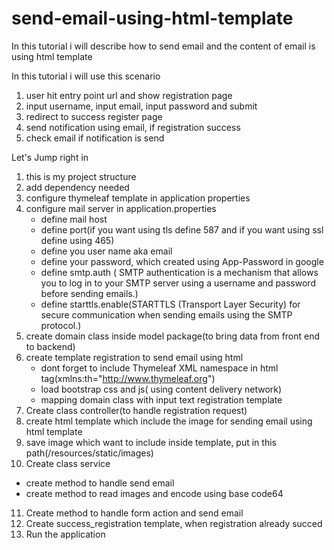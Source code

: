 # send-email-using-html-template
In this tutorial i will describe how to send email and the content of email is using html template

In this tutorial i will use this scenario
1. user hit entry point url and show registration page
2. input username, input email, input password and submit
3. redirect to success register page
4. send notification using email, if registration success
5. check email if notification is send


Let's Jump right in
1. this is my project structure
2. add dependency needed
3. configure thymeleaf template in application properties
4. configure mail server in application.properties
   - define mail host
   - define port(if you want using tls define 587 and if you want using ssl define using 465)
   - define you user name aka email
   - define your password, which created using App-Password in google
   - define smtp.auth ( SMTP authentication is a mechanism that allows you to log in to your SMTP server using a username and password before sending emails.)
   - define starttls.enable(STARTTLS (Transport Layer Security) for secure communication when sending emails using the SMTP protocol.)
5. create domain class inside model package(to bring data from front end to backend)
6. create template registration to send email using html
    - dont forget to include Thymeleaf XML namespace in html tag(xmlns:th="http://www.thymeleaf.org")
    - load bootstrap css and js( using content delivery network)
    - mapping domain class with input text registration template
7. Create class controller(to handle registration request)
8. create html template which include the image for sending email using html template
9. save image which want to include inside template, put in this path(/resources/static/images)
10. Create class service
  - create method to handle send email
  - create method to read images and encode using base code64
11. Create method to handle form action and send email
12. Create success_registration template, when registration already succed
13. Run the application
